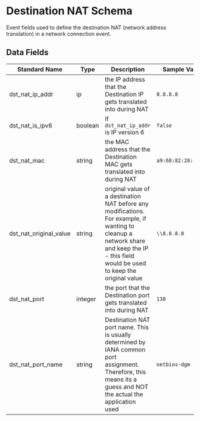 # Destination NAT Schema

Event fields used to define the destination NAT (network address translation) in a network connection event.

## Data Fields

| Standard Name | Type | Description | Sample Value |
|--------|---------|-------|-------|
| dst_nat_ip_addr | ip | the IP address that the Destination IP gets translated into during NAT | `8.8.8.8` |
| dst_nat_is_ipv6 | boolean | If `dst_nat_ip_addr` is IP version 6 | `false` |
| dst_nat_mac | string | the MAC address that the Destination MAC gets translated into during NAT | `a9:68:82:28:c4:6d` |
| dst_nat_original_value | string | original value of a destination NAT before any modifications. For example, if wanting to cleanup a network share and keep the IP - this field would be used to keep the original value  | `\\8.8.8.8` |
| dst_nat_port | integer | the port that the Destination port gets translated into during NAT | `138` |
| dst_nat_port_name | string | Destination NAT port name. This is usually determined by IANA common port assignment. Therefore, this means its a guess and NOT the actual the application used | `netbios-dgm` |